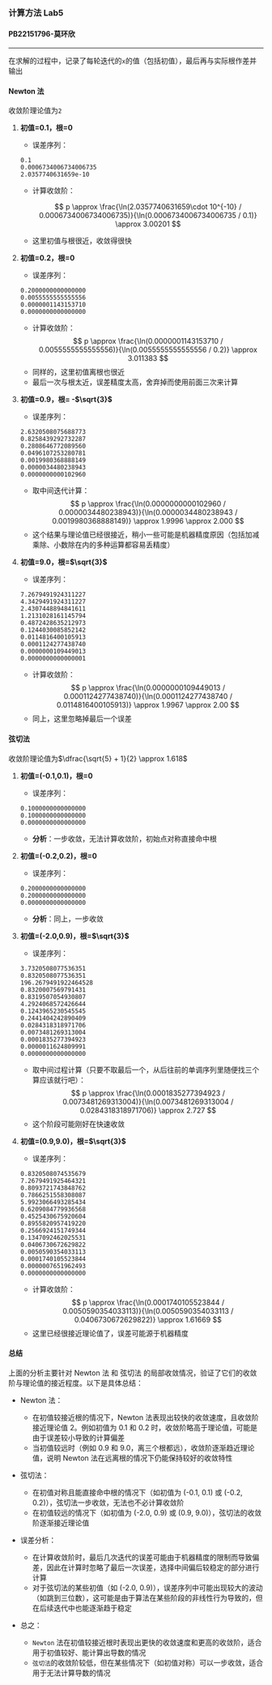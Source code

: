### 计算方法 Lab5

#### PB22151796-莫环欣

---

在求解的过程中，记录了每轮迭代的`x`的值（包括初值），最后再与实际根作差并输出

#### **Newton 法**

收敛阶理论值为`2`

1. **初值=0.1，根=0**

   - 误差序列：

   ```
   0.1
   0.0006734006734006735
   2.0357740631659e-10
   ```

   - 计算收敛阶：

     $$
     p \approx \frac{\ln(2.0357740631659\cdot 10^{-10} / 0.0006734006734006735)}{\ln(0.0006734006734006735 / 0.1)} \approx 3.00201
     $$

   - 这里初值与根很近，收敛得很快

2. **初值=0.2，根=0**

   - 误差序列：

   ```
   0.2000000000000000
   0.0055555555555556
   0.0000001143153710
   0.0000000000000000
   ```

   - 计算收敛阶：
     $$
     p \approx \frac{\ln(0.0000001143153710 / 0.0055555555555556)}{\ln(0.0055555555555556 / 0.2)} \approx 3.011383
     $$
   - 同样的，这里初值离根也很近
   - 最后一次与根太近，误差精度太高，舍弃掉而使用前面三次来计算

3. **初值=0.9，根= -$\sqrt{3}$**

   - 误差序列：

   ```
   2.6320508075688773
   0.8258439292732287
   0.2808646772089560
   0.0496107253280781
   0.0019980368888149
   0.0000034480238943
   0.0000000000102960
   ```

   - 取中间迭代计算：
     $$
     p \approx \frac{\ln(0.0000000000102960 / 0.0000034480238943)}{\ln(0.0000034480238943 / 0.0019980368888149)} \approx 1.9996 \approx 2.000
     $$
   - 这个结果与理论值已经很接近，稍小一些可能是机器精度原因（包括加减乘除、小数除在内的多种运算都容易丢精度）

4. **初值=9.0，根=$\sqrt{3}$**
   - 误差序列：
   ```
   7.2679491924311227
   4.3429491924311227
   2.4307448894841611
   1.2131028161145794
   0.4872428635212973
   0.1244030085852142
   0.0114816400105913
   0.0001124277438740
   0.0000000109449013
   0.0000000000000001
   ```
   - 计算收敛阶：
     $$
     p \approx \frac{\ln(0.0000000109449013 / 0.0001124277438740)}{\ln(0.0001124277438740 / 0.0114816400105913)} \approx 1.9967 \approx 2.00
     $$
   - 同上，这里忽略掉最后一个误差

#### **弦切法**

收敛阶理论值为$\dfrac{\sqrt{5} + 1}{2} \approx 1.618$

1. **初值=(-0.1,0.1)，根=0**

   - 误差序列：

   ```
   0.1000000000000000
   0.1000000000000000
   0.0000000000000000
   ```

   - **分析**：一步收敛，无法计算收敛阶，初始点对称直接命中根

2. **初值=(-0.2,0.2)，根=0**

   - 误差序列：

   ```
   0.2000000000000000
   0.2000000000000000
   0.0000000000000000
   ```

   - **分析**：同上，一步收敛

3. **初值=(-2.0,0.9)，根=$\sqrt{3}$**

   - 误差序列：

   ```
   3.7320508077536351
   0.8320508077536351
   196.2679491922464528
   0.8320007569791431
   0.8319507054930807
   4.2924068572426644
   0.1243965230545545
   0.2441404242890409
   0.0284318318971706
   0.0073481269313004
   0.0001835277394923
   0.0000011624809991
   0.0000000000000000
   ```

   - 取中间过程计算（只要不取最后一个，从后往前的单调序列里随便找三个算应该就行吧）：
     $$
     p \approx \frac{\ln(0.0001835277394923 / 0.0073481269313004)}{\ln(0.0073481269313004 / 0.0284318318971706)} \approx 2.727
     $$
   - 这个阶段可能刚好在快速收敛

4. **初值=(0.9,9.0)，根=$\sqrt{3}$**
   - 误差序列：
   ```
   0.8320508074535679
   7.2679491925464321
   0.8093721743848762
   0.7866251558308087
   5.9923066493285434
   0.6209084779936568
   0.4525430675920604
   0.8955820957419220
   0.2566924151749344
   0.1347092462025531
   0.0406730672629822
   0.0050590354033113
   0.0001740105523844
   0.0000007651962493
   0.0000000000000000
   ```
   - 计算收敛阶：
     $$
     p \approx \frac{\ln(0.0001740105523844 / 0.0050590354033113)}{\ln(0.0050590354033113 / 0.0406730672629822)} \approx 1.61669
     $$
   - 这里已经很接近理论值了，误差可能源于机器精度

#### 总结

上面的分析主要针对 Newton 法 和 弦切法 的局部收敛情况，验证了它们的收敛阶与理论值的接近程度。以下是具体总结：

- Newton 法：

  - 在初值较接近根的情况下，Newton 法表现出较快的收敛速度，且收敛阶接近理论值 2。例如初值为 0.1 和 0.2 时，收敛阶略高于理论值，可能是由于误差较小导致的计算偏差
  - 当初值较远时（例如 0.9 和 9.0，离三个根都远），收敛阶逐渐趋近理论值，说明 Newton 法在远离根的情况下仍能保持较好的收敛特性

- 弦切法：

  - 在初值对称且能直接命中根的情况下（如初值为 (-0.1, 0.1) 或 (-0.2, 0.2)），弦切法一步收敛，无法也不必计算收敛阶
  - 在初值较远的情况下（如初值为 (-2.0, 0.9) 或 (0.9, 9.0)），弦切法的收敛阶逐渐接近理论值

- 误差分析：

  - 在计算收敛阶时，最后几次迭代的误差可能由于机器精度的限制而导致偏差，因此在计算时忽略了最后一次误差，选择中间偏后较稳定的部分进行计算
  - 对于弦切法的某些初值（如 (-2.0, 0.9)），误差序列中可能出现较大的波动（如跳到三位数），这可能是由于算法在某些阶段的非线性行为导致的，但在后续迭代中也能逐渐趋于稳定

- 总之：

  - `Newton` 法在初值较接近根时表现出更快的收敛速度和更高的收敛阶，适合用于初值较好、能计算出导数的情况
  - `弦切法`的收敛阶较低，但在某些情况下（如初值对称）可以一步收敛，适合用于无法计算导数的情况
